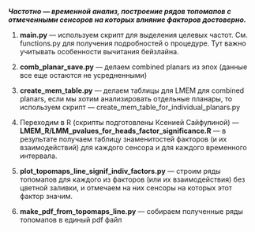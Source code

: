 ***Частотно — временной анализ, построение рядов топомапов с отмеченными сенсоров на которых влияние факторов достоверно.***

1.  **main.py** — используем скрипт для выделения целевых частот. См. functions.py для получения подробностей о процедуре. Тут важно учитывать особенности вычитания бейзлайна.

2. **comb_planar_save.py** — делаем combined planars из эпох (данные все еще остаются не усредненными)

3. **create_mem_table.py** — делаем таблицы для LMEM для combined planars, если мы хотим анализировать отдельные планары, то используем скрипт — create_mem_table_for_individual_planars.py

4. Переходим в R (скрипты подготовлены Ксенией Сайфулиной) — **LMEM_R/LMM_pvalues_for_heads_factor_significance.R** — в результате получаем таблицу знаменитостей факторов (и их взаимодействий) для каждого сенсора и для каждого временного интервала.

5. **plot_topomaps_line_signif_indiv_factors.py** — строим ряды топомапов для каждого из факторов (или их взаимодействия) без цветной заливки, и отмечаем на них сенсоры на которых этот фактор значим. 

6. **make_pdf_from_topomaps_line.py** — собираем полученные ряды топомапов в единый pdf файл 
